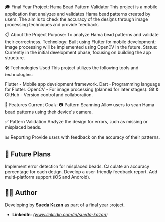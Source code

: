 🎓 Final Year Project: Hama Bead Pattern Validator
This project is a mobile application that analyzes and validates Hama bead patterns created by users. The aim is to check the accuracy of the designs through image processing techniques and provide feedback.

📋 About the Project
Purpose: To analyze Hama bead patterns and validate their correctness.
Technology: Built using Flutter for mobile development; image processing will be implemented using OpenCV in the future.
Status: Currently in the initial development phase, focusing on building the app structure.

🛠️ Technologies Used
This project utilizes the following tools and technologies:

Flutter - Mobile app development framework.
Dart - Programming language for Flutter.
OpenCV - For image processing (planned for later stages).
Git & GitHub - Version control and collaboration.

🚀 Features
Current Goals:
📷 Pattern Scanning
Allow users to scan Hama bead patterns using their device's camera.

✅ Pattern Validation
Analyze the design for errors, such as missing or misplaced beads.

📊 Reporting
Provide users with feedback on the accuracy of their patterns.


## 🌱 Future Plans
Implement error detection for misplaced beads.
Calculate an accuracy percentage for each design.
Develop a user-friendly feedback report.
Add multi-platform support (iOS and Android).

## 🧑‍💻 Author
Developing by **Sueda Kazan** as part of a final year project.
- **LinkedIn**: *(www.linkedin.com/in/sueda-kazan)*
